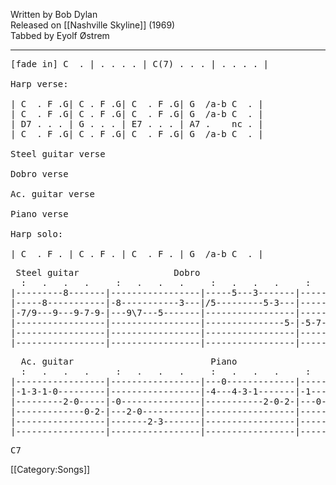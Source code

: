 Written by Bob Dylan<br>
Released on [[Nashville Skyline]] (1969) <br>
Tabbed by Eyolf Østrem

----
<pre class="verse">
[fade in] C  . | . . . . | C(7) . . . | . . . . |

Harp verse:

| C  . F .G| C . F .G| C  . F .G| G  /a-b C  . |
| C  . F .G| C . F .G| C  . F .G| G  /a-b C  . |
| D7 . . . | G . . . | E7 . . . | A7 .    nc . |
| C  . F .G| C . F .G| C  . F .G| G  /a-b C  . |

Steel guitar verse

Dobro verse

Ac. guitar verse

Piano verse

Harp solo:

| C  . F . | C . F . | C  . F . | G  /a-b C  . |
</pre>

<pre class="tab"> Steel guitar                  Dobro
  :   .   .   .     :   .   .   .     :   .   .   .     :   .   .   .
|---------8-------|-----------------|-----5---3-------|-----------------|
|-----8-----------|-8-----------3---|/5---------5-3---|-----------------|
|-7/9---9---9-7-9-|---9\7---5-------|-----------------|-----5-7-5-------|
|-----------------|-----------------|---------------5-|-5-7-------------|
|-----------------|-----------------|-----------------|-----------------|
|-----------------|-----------------|-----------------|-----------------|</pre>
<pre class="tab">
  Ac. guitar                          Piano
  :   .   .   .     :   .   .   .     :   .   .   .     :   .   .   .
|-----------------|-----------------|---0-------------|-----------------|
|-1-3-1-0---------|-----------------|-4---4-3-1-------|-1---------------|
|---------2-0-----|-0---------------|-----------2-0-2-|---0-------------|
|-------------0-2-|---2-0-----------|-----------------|-----1-0---------|
|-----------------|-------2-3-------|-----------------|---------3-------|
|-----------------|-----------------|-----------------|-----------------|
</pre>
<pre class="verse">
C7
</pre>

[[Category:Songs]]